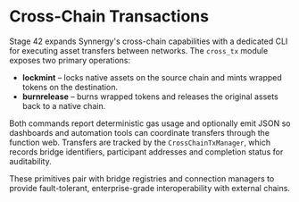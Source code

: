 # Cross-Chain Transactions

Stage 42 expands Synnergy's cross-chain capabilities with a dedicated CLI for executing asset transfers between networks.  The `cross_tx` module exposes two primary operations:

- **lockmint** – locks native assets on the source chain and mints wrapped tokens on the destination.
- **burnrelease** – burns wrapped tokens and releases the original assets back to a native chain.

Both commands report deterministic gas usage and optionally emit JSON so dashboards and automation tools can coordinate transfers through the function web.  Transfers are tracked by the `CrossChainTxManager`, which records bridge identifiers, participant addresses and completion status for auditability.

These primitives pair with bridge registries and connection managers to provide fault-tolerant, enterprise-grade interoperability with external chains.

